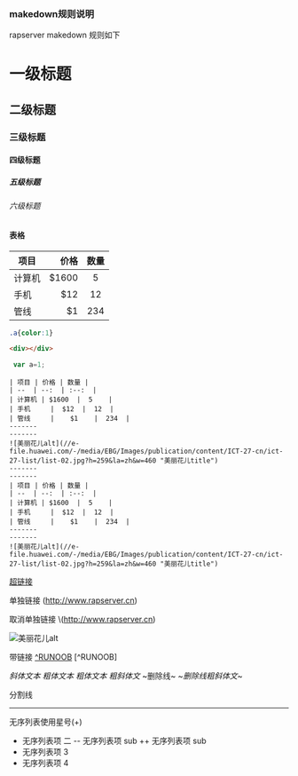 ### makedown规则说明

rapserver makedown 规则如下

<!--标题 -->

# 一级标题
## 二级标题
### 三级标题
#### 四级标题
##### 五级标题
###### 六级标题

<!--表格 -->

#### 表格

| 项目 | 价格 | 数量 |
| --  | --:  | :--:  |
| 计算机 | $1600  |  5    |
| 手机     |  $12  |  12  |
| 管线     |    $1    |  234  |

<!--代码-->

``` css
.a{color:1}
```

``` html
<div></div>
```

``` javascript
 var a=1;
```


<!--浮动 布局 -->

``` col3
| 项目 | 价格 | 数量 |
| --  | --:  | :--:  |
| 计算机 | $1600  |  5    |
| 手机     |  $12  |  12  |
| 管线     |    $1    |  234  |
-------
-------
![美丽花儿alt](//e-file.huawei.com/-/media/EBG/Images/publication/content/ICT-27-cn/ict-27-list/list-02.jpg?h=259&la=zh&w=460 "美丽花儿title")
-------
-------
| 项目 | 价格 | 数量 |
| --  | --:  | :--:  |
| 计算机 | $1600  |  5    |
| 手机     |  $12  |  12  |
| 管线     |    $1    |  234  |
-------
-------
![美丽花儿alt](//e-file.huawei.com/-/media/EBG/Images/publication/content/ICT-27-cn/ict-27-list/list-02.jpg?h=259&la=zh&w=460 "美丽花儿title")

```

<!--链接相关-->

[超链接](http://www.rapserver.cn "超链接")

单独链接
(http://www.rapserver.cn)

取消单独链接
\\(http://www.rapserver.cn)

<!-- 图片 -->

![美丽花儿alt](//e-file.huawei.com/-/media/EBG/Images/publication/content/ICT-27-cn/ict-27-list/list-02.jpg?h=259&la=zh&w=460 "美丽花儿title")


<!-- 按钮 -->
带链接 [^RUNOOB](http://www.rapserver.cn "btn-danger")
[^RUNOOB]

<!--文本相关-->

*斜体文本*
_粗体文本_
*_粗体文本_*
_*粗斜体文*_
~删除线~
~_*删除线粗斜体文*_~


<!--分割线-->

分割线
***

<!--折叠菜单-->

无序列表使用星号(+)

+ 无序列表项 二
   -- 无序列表项 sub
   ++ 无序列表项 sub
+ 无序列表项 3
+ 无序列表项 4



<!--没有块规则 使用code模式-->

<!--目前还不支持流程图的绘制-->

